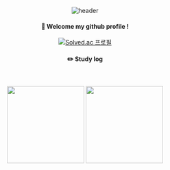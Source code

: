 <div align="center"> 

![header](https://capsule-render.vercel.app/api?type=cylinder&color=000000&height=150&section=header&text=POPEYE&fontColor=ffffff&fontSize=70&animation=fadeIn&fontAlignY=55&desc=%20&descAlignY=62&descAlign=62)
  
####  :wave: Welcome my github profile !

  
[![Solved.ac 프로필](http://mazassumnida.wtf/api/v2/generate_badge?boj=popeye0617)](https://solved.ac/popeye0617)

 
#### :pencil2: Study log
 
<br/>
<p>
  <img height="180em" src="https://github-readme-stats.vercel.app/api?username=popeye0618&show_icons=true&include_all_commits=true&bg_color=30,e96443,904e95&title_color=fff&text_color=fff">
  <img height="180em" src="https://github-readme-stats.vercel.app/api/top-langs/?username=popeye0618&layout=compact&bg_color=30,e96443,904e95&title_color=fff&text_color=fff,theme=radical">
</p>
</div>
